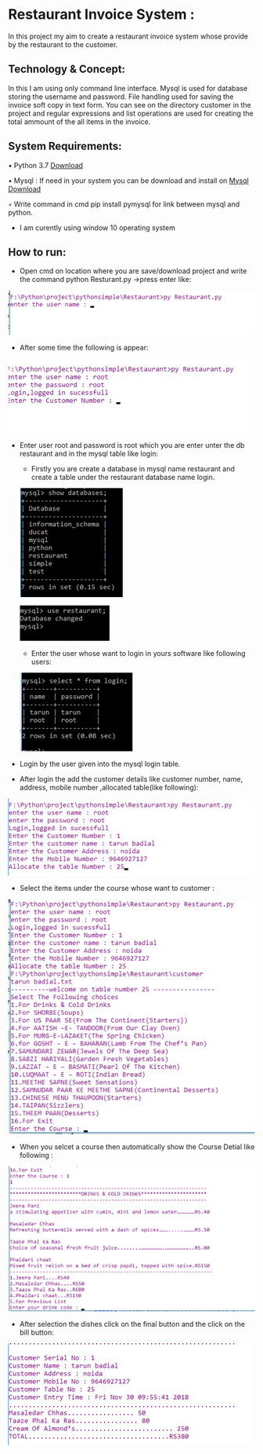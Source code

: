 # Restaurant Invoice System :

In this project my aim to create a restaurant invoice system whose provide by the restaurant to the customer.

## Technology & Concept:

In this I am using only command line interface. Mysql is used for database storing the username and password. File handling used for saving the invoice soft copy in text form. You can see on the directory customer in the project and regular expressions and list operations are used for creating the total ammount of the all items in the invoice. 

## System Requirements:

• Python 3.7 [Download](https://www.python.org/downloads/)

• Mysql : If need in your system you can be download and install on [Mysql Download](https://www.mysql.com/downloads/)
    
  ◦ Write command in cmd  pip install pymysql for link between mysql and python.

* I am curently using window 10 operating system

## How to run:

* Open cmd on location where you are save/download project and write the command python Resturant.py ->press enter like:

![cmd](/images/cmd.png)

* After some time the following is appear:

![open file in cmd](/images/login.png)

* Enter user root and password is root which you are enter unter the db restaurant and  in the mysql table like login:
 
   * Firstly you are create a database in mysql name restaurant and create a table under the restaurant database name login. 
    
    ![first screen](/images/database1.png)

    ![change database](/images/changedatabase.png)
    
   * Enter the user whose want to login in yours software like following users:

    ![table data show](/images/tablesdatashow.png)

* Login by the user given into the mysql login table.

* After login the add the customer details like customer number, name, address, mobile number ,allocated table(like following):

![Add Customer](/images/customer.png)

* Select the items under the course whose want to customer :

![Course item select](/images/courseselect.png)

* When you selcet a course then automatically show the Course Detial like following :

![Course item select](/images/showpricelistcourse.png)

* After selection the dishes click on the final button and the click on the bill button:

![Final Bill](/images/finalbill.png)
